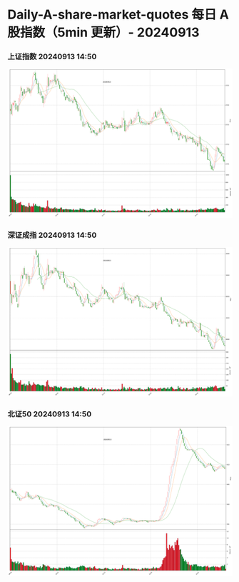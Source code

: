 
# Daily-A-share-market-quotes 每日 A 股指数（5min 更新）- 20240913

### 上证指数 20240913 14:50
![](./fig/2024/9/20240913-sh000001.png)

### 深证成指 20240913 14:50
![](./fig/2024/9/20240913-sz399001.png)

### 北证50 20240913 14:50
![](./fig/2024/9/20240913-bj899050.png)
